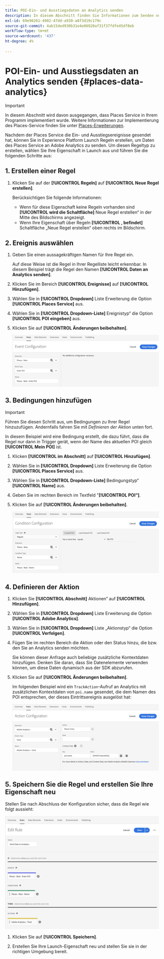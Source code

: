 ```yaml
---
title: POI-Ein- und Ausstiegsdaten an Analytics senden
description: In diesem Abschnitt finden Sie Informationen zum Senden von POI-Eintritts- und -Austrittsdaten an Analytics.
exl-id: 69e96261-4902-47dd-a930-a8f3d19c179c
source-git-commit: 4ab15ded930b31e4e06920af31f37fdfe45df8eb
workflow-type: tm+mt
source-wordcount: '437'
ht-degree: 4%

---
```


# POI-Ein- und Ausstiegsdaten an Analytics senden {#places-data-analytics}


>[!IMPORTANT]
>
>In diesem Abschnitt wird davon ausgegangen, dass Places Service in Ihrem Programm implementiert wurde. Weitere Informationen zur Implementierung des Places-Service finden Sie unter [Places-Erweiterungen](/help/places-ext-aep-sdks/places-extension/places-extension.md).

Nachdem der Places Service die Ein- und Ausstiegsereignisse gesendet hat, können Sie in Experience Platform Launch Regeln erstellen, um Daten des Places Service an Adobe Analytics zu senden. Um diesen Regeltyp zu erstellen, wählen Sie Ihre Eigenschaft in Launch aus und führen Sie die folgenden Schritte aus:

## 1. Erstellen einer Regel

1. Klicken Sie auf der **[!UICONTROL Regeln]** auf **[!UICONTROL Neue Regel erstellen]**.

   Berücksichtigen Sie folgende Informationen:

   * Wenn für diese Eigenschaft keine Regeln vorhanden sind **[!UICONTROL wird die Schaltfläche]** Neue Regel erstellen“ in der Mitte des Bildschirms angezeigt.
   * Wenn Ihre Eigenschaft über Regeln **[!UICONTROL , befindet]** Schaltfläche „Neue Regel erstellen“ oben rechts im Bildschirm.

## 2. Ereignis auswählen

1. Geben Sie einen aussagekräftigen Namen für Ihre Regel ein.

   Auf diese Weise ist die Regel in Ihrer Regelliste leicht erkennbar. In diesem Beispiel trägt die Regel den Namen **[!UICONTROL Daten an Analytics senden]**.

1. Klicken Sie im Bereich **[!UICONTROL Ereignisse]** auf **[!UICONTROL Hinzufügen]**.

1. Wählen Sie in **[!UICONTROL Dropdown]** Liste Erweiterung die Option **[!UICONTROL Places Service]** aus.

1. Wählen Sie in **[!UICONTROL Dropdown-Liste]** Ereignistyp“ die Option **[!UICONTROL POI eingeben]** aus.

1. Klicken Sie auf **[!UICONTROL Änderungen beibehalten]**.

   ![„Ereignis auswählen“](/help/assets/pt-selectEvent.png)


## 3. Bedingungen hinzufügen

>[!IMPORTANT]
>
>Führen Sie diesen Schritt aus, um Bedingungen zu Ihrer Regel hinzuzufügen. Andernfalls fahren Sie mit *Definieren der Aktion* unten fort.

In diesem Beispiel wird eine Bedingung erstellt, die dazu führt, dass die Regel nur dann in Trigger gerät, wenn der Name des aktuellen POI gleich **[!UICONTROL Mein POI]** ist.

1. Klicken **[!UICONTROL im Abschnitt]** auf **[!UICONTROL Hinzufügen]**.

1. Wählen Sie in **[!UICONTROL Dropdown]** Liste Erweiterung die Option **[!UICONTROL Places Service]** aus.

1. Wählen Sie in **[!UICONTROL Dropdown-Liste]** Bedingungstyp“ **[!UICONTROL Name]** aus.

1. Geben Sie im rechten Bereich im Textfeld &quot;**[!UICONTROL POI“]**.

1. Klicken Sie auf **[!UICONTROL Änderungen beibehalten]**.

   ![„Bedingung festlegen“](/help/assets/pt-setCondition.png)


## 4. Definieren der Aktion

1. Klicken Sie **[!UICONTROL Abschnitt]** Aktionen“ auf **[!UICONTROL Hinzufügen]**.

1. Wählen Sie in **[!UICONTROL Dropdown]** Liste Erweiterung die Option **[!UICONTROL Adobe Analytics]**.

1. Wählen Sie in **[!UICONTROL Dropdown]** Liste „Aktionstyp“ die Option **[!UICONTROL Verfolgen]**.

1. Fügen Sie im rechten Bereich die Aktion oder den Status hinzu, die bzw. den Sie an Analytics senden möchten.

   Sie können dieser Anfrage auch beliebige zusätzliche Kontextdaten hinzufügen. Denken Sie daran, dass Sie Datenelemente verwenden können, um diese Daten dynamisch aus der SDK abzurufen.

1. Klicken Sie auf **[!UICONTROL Änderungen beibehalten]**.

   Im folgenden Beispiel wird ein `TrackAction`-Aufruf an Analytics mit zusätzlichen Kontextdaten von `poi.name` gesendet, die dem Namen des POI entsprechen, der dieses Eintrittsereignis ausgelöst hat:

   ![„Aktion festlegen“](/help/assets/pt-setAction.png)

## 5. Speichern Sie die Regel und erstellen Sie Ihre Eigenschaft neu

Stellen Sie nach Abschluss der Konfiguration sicher, dass die Regel wie folgt aussieht:

![„Regel wird erstellt“](/help/assets/pt-ruleComplete.png)

1. Klicken Sie auf **[!UICONTROL Speichern]**.

1. Erstellen Sie Ihre Launch-Eigenschaft neu und stellen Sie sie in der richtigen Umgebung bereit.
